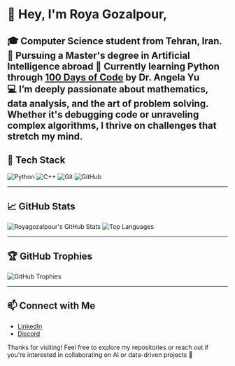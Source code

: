 # 👋 Hey, I'm Roya Gozalpour,

🎓 Computer Science student from Tehran, Iran.  
🎯 Pursuing a Master's degree in Artificial Intelligence abroad
🐍 Currently learning Python through [100 Days of Code](https://www.udemy.com/course/100-days-of-code/?couponCode=PMNVD3025) by Dr. Angela Yu  
💻 I’m deeply passionate about **mathematics**, **data analysis**, and the art of **problem solving**. Whether it's debugging code or unraveling complex algorithms, I thrive on challenges that stretch my mind.
---

## 🧰 Tech Stack

![Python](https://img.shields.io/badge/-Python-3776AB?style=flat-square&logo=python&logoColor=white)
![C++](https://img.shields.io/badge/-C++-00599C?style=flat-square&logo=cplusplus&logoColor=white)
![Git](https://img.shields.io/badge/-Git-F05032?style=flat-square&logo=git&logoColor=white)
![GitHub](https://img.shields.io/badge/-GitHub-181717?style=flat-square&logo=github&logoColor=white)

---

## 📈 GitHub Stats

![Royagozalpour's GitHub Stats](https://github-readme-stats.vercel.app/api?username=Royagozalpour&show_icons=true&theme=material-palenight)
![Top Languages](https://github-readme-stats.vercel.app/api/top-langs/?username=Royagozalpour&layout=compact&theme=material-palenight)

---

## 🏆 GitHub Trophies

![GitHub Trophies](https://github-profile-trophy.vercel.app/?username=Royagozalpour&theme=onedark&margin-w=10&margin-h=10)

---
## 📫 Connect with Me

- [LinkedIn](https://www.linkedin.com/in/smiteshmohanty)
- [Discord](https://discordapp.com/users/_luciangel)

Thanks for visiting! Feel free to explore my repositories or reach out if you're interested in collaborating on AI or data-driven projects 🚀
